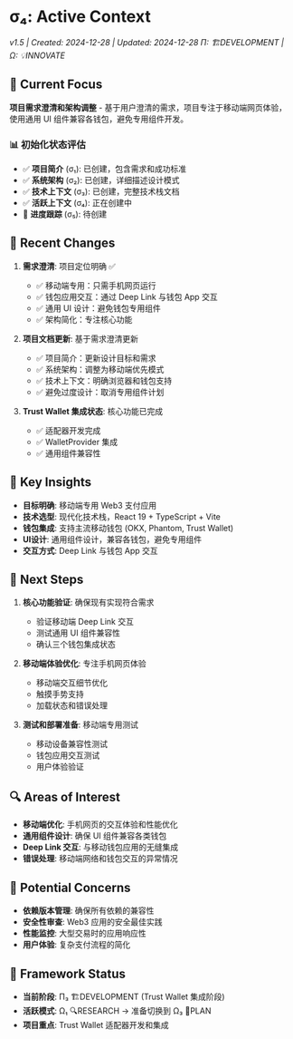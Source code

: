 # σ₄: Active Context

_v1.5 | Created: 2024-12-28 | Updated: 2024-12-28_
_Π: 🏗️DEVELOPMENT | Ω: 💡INNOVATE_

## 🔮 Current Focus

**项目需求澄清和架构调整** - 基于用户澄清的需求，项目专注于移动端网页体验，使用通用 UI 组件兼容各钱包，避免专用组件开发。

### 📊 初始化状态评估

- ✅ **项目简介** (σ₁): 已创建，包含需求和成功标准
- ✅ **系统架构** (σ₂): 已创建，详细描述设计模式
- ✅ **技术上下文** (σ₃): 已创建，完整技术栈文档
- ✅ **活跃上下文** (σ₄): 正在创建中
- 🔄 **进度跟踪** (σ₅): 待创建

## 🔄 Recent Changes

1. **需求澄清**: 项目定位明确 ✅

   - ✅ 移动端专用：只需手机网页运行
   - ✅ 钱包应用交互：通过 Deep Link 与钱包 App 交互
   - ✅ 通用 UI 设计：避免钱包专用组件
   - ✅ 架构简化：专注核心功能

2. **项目文档更新**: 基于需求澄清更新

   - ✅ 项目简介：更新设计目标和需求
   - ✅ 系统架构：调整为移动端优先模式
   - ✅ 技术上下文：明确浏览器和钱包支持
   - ✅ 避免过度设计：取消专用组件计划

3. **Trust Wallet 集成状态**: 核心功能已完成
   - ✅ 适配器开发完成
   - ✅ WalletProvider 集成
   - ✅ 通用组件兼容性

## 🎯 Key Insights

- **目标明确**: 移动端专用 Web3 支付应用
- **技术选型**: 现代化技术栈，React 19 + TypeScript + Vite
- **钱包集成**: 支持主流移动钱包 (OKX, Phantom, Trust Wallet)
- **UI设计**: 通用组件设计，兼容各钱包，避免专用组件
- **交互方式**: Deep Link 与钱包 App 交互

## 🏁 Next Steps

1. **核心功能验证**: 确保现有实现符合需求

   - 验证移动端 Deep Link 交互
   - 测试通用 UI 组件兼容性
   - 确认三个钱包集成状态

2. **移动端体验优化**: 专注手机网页体验

   - 移动端交互细节优化
   - 触摸手势支持
   - 加载状态和错误处理

3. **测试和部署准备**: 移动端专用测试
   - 移动设备兼容性测试
   - 钱包应用交互测试
   - 用户体验验证

## 🔍 Areas of Interest

- **移动端优化**: 手机网页的交互体验和性能优化
- **通用组件设计**: 确保 UI 组件兼容各类钱包
- **Deep Link 交互**: 与移动钱包应用的无缝集成
- **错误处理**: 移动端网络和钱包交互的异常情况

## 🚨 Potential Concerns

- **依赖版本管理**: 确保所有依赖的兼容性
- **安全性审查**: Web3 应用的安全最佳实践
- **性能监控**: 大型交易时的应用响应性
- **用户体验**: 复杂支付流程的简化

## 📝 Framework Status

- **当前阶段**: Π₃ 🏗️DEVELOPMENT (Trust Wallet 集成阶段)
- **活跃模式**: Ω₁ 🔍RESEARCH → 准备切换到 Ω₃ 📝PLAN
- **项目重点**: Trust Wallet 适配器开发和集成
